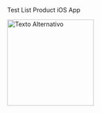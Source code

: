 Test List Product iOS App 

<img src="[https://link-da-sua-imagem.com/imagem.png](https://link-da-sua-imagem.com/imagem.png](https://github.com/wesleysfavarin/productapp/blob/main/%20Screenshot.png)" alt="Texto Alternativo" width="200"/>

